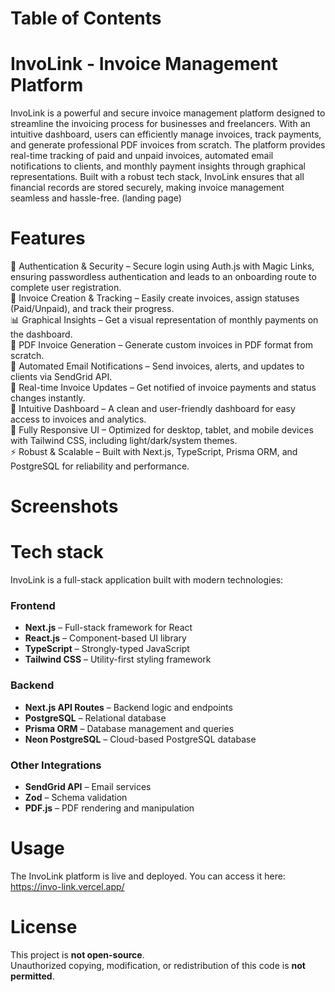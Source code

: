 # Table of Contents

# InvoLink - Invoice Management Platform
InvoLink is a powerful and secure invoice management platform designed to streamline the invoicing process for businesses and freelancers. With an intuitive dashboard, users can efficiently manage invoices, track payments, and generate professional PDF invoices from scratch. The platform provides real-time tracking of paid and unpaid invoices, automated email notifications to clients, and monthly payment insights through graphical representations. Built with a robust tech stack, InvoLink ensures that all financial records are stored securely, making invoice management seamless and hassle-free.
(landing page)
# Features
🔑 Authentication & Security – Secure login using Auth.js with Magic Links, ensuring passwordless authentication and leads to an onboarding route to complete user registration.  
📝 Invoice Creation & Tracking – Easily create invoices, assign statuses (Paid/Unpaid), and track their progress.  
📊 Graphical Insights – Get a visual representation of monthly payments on the dashboard.  
📄 PDF Invoice Generation – Generate custom invoices in PDF format from scratch.  
📧 Automated Email Notifications – Send invoices, alerts, and updates to clients via SendGrid API.  
🚀 Real-time Invoice Updates – Get notified of invoice payments and status changes instantly.  
📂 Intuitive Dashboard – A clean and user-friendly dashboard for easy access to invoices and analytics.  
📱 Fully Responsive UI – Optimized for desktop, tablet, and mobile devices with Tailwind CSS, including light/dark/system themes.    
⚡ Robust & Scalable – Built with Next.js, TypeScript, Prisma ORM, and PostgreSQL for reliability and performance.  

# Screenshots


# Tech stack
InvoLink is a full-stack application built with modern technologies:

### Frontend
- **Next.js** – Full-stack framework for React  
- **React.js** – Component-based UI library  
- **TypeScript** – Strongly-typed JavaScript  
- **Tailwind CSS** – Utility-first styling framework  

### Backend
- **Next.js API Routes** – Backend logic and endpoints  
- **PostgreSQL** – Relational database  
- **Prisma ORM** – Database management and queries  
- **Neon PostgreSQL** – Cloud-based PostgreSQL database  

### Other Integrations
- **SendGrid API** – Email services  
- **Zod** – Schema validation  
- **PDF.js** – PDF rendering and manipulation  

# Usage
The InvoLink platform is live and deployed. You can access it here:  
https://invo-link.vercel.app/
# License
This project is **not open-source**.  
Unauthorized copying, modification, or redistribution of this code is **not permitted**.
